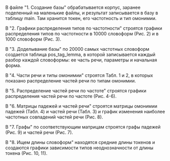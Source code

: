 В файле "1. Создание базы" обрабатывается корпус, заранее поделенный на маленькие файлы, и результат записывается в базу в таблицу main. Там хранится токен, его частотность и тип омонимии.

В "2. Графики распределения типов по частотности" строятся графики распределения типов по частотности в 10000 словоформ (Рис. 2) и в 1000 словоформ (Рис. 3). 

В "3. Доделывание базы" по 20000 самых частотных словоформ создается таблица pos_tag_lemma, в которой записывается каждый разбор каждой словоформы: ее часть речи, параметры и начальная форма.

В "4. Части речи и типы омонимии" строятся Табл. 1 и 2, в которых показано распределение частей речи по типам омонимии.

В "5. Распределение частей речи по частоте" строятся графики распределения частей речи по частоте (Рис. 4-6).

В "6. Матрицы падежей и частей речи" строятся матрицы омонимии падежей (Табл. 4) и частей речи (Табл. 3) и график изменения наиболее частотных совпадений частей речи (Рис. 8).

В "7. Графы" по соответствующим матрицам строятся графы падежей (Рис. 9) и частей речи (Рис. 7).

В "8. Ищем длины словоформ" находятся средние длины токенов и создаются графики зависимости типов неоднозначности от длины токена (Рис. 10, 11).
